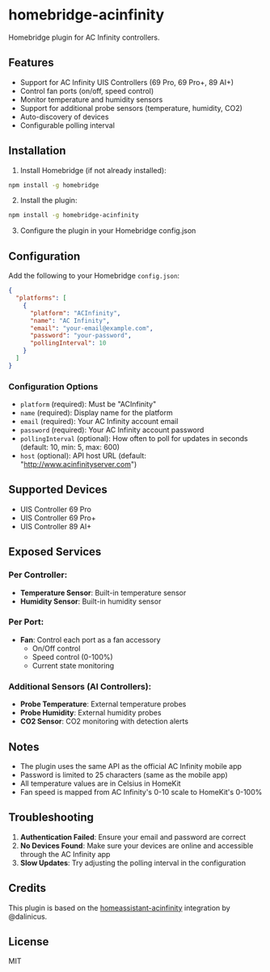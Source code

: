 # homebridge-acinfinity

Homebridge plugin for AC Infinity controllers.

## Features

- Support for AC Infinity UIS Controllers (69 Pro, 69 Pro+, 89 AI+)
- Control fan ports (on/off, speed control)
- Monitor temperature and humidity sensors
- Support for additional probe sensors (temperature, humidity, CO2)
- Auto-discovery of devices
- Configurable polling interval

## Installation

1. Install Homebridge (if not already installed):
```bash
npm install -g homebridge
```

2. Install the plugin:
```bash
npm install -g homebridge-acinfinity
```

3. Configure the plugin in your Homebridge config.json

## Configuration

Add the following to your Homebridge `config.json`:

```json
{
  "platforms": [
    {
      "platform": "ACInfinity",
      "name": "AC Infinity",
      "email": "your-email@example.com",
      "password": "your-password",
      "pollingInterval": 10
    }
  ]
}
```

### Configuration Options

- `platform` (required): Must be "ACInfinity"
- `name` (required): Display name for the platform
- `email` (required): Your AC Infinity account email
- `password` (required): Your AC Infinity account password
- `pollingInterval` (optional): How often to poll for updates in seconds (default: 10, min: 5, max: 600)
- `host` (optional): API host URL (default: "http://www.acinfinityserver.com")

## Supported Devices

- UIS Controller 69 Pro
- UIS Controller 69 Pro+
- UIS Controller 89 AI+

## Exposed Services

### Per Controller:
- **Temperature Sensor**: Built-in temperature sensor
- **Humidity Sensor**: Built-in humidity sensor

### Per Port:
- **Fan**: Control each port as a fan accessory
  - On/Off control
  - Speed control (0-100%)
  - Current state monitoring

### Additional Sensors (AI Controllers):
- **Probe Temperature**: External temperature probes
- **Probe Humidity**: External humidity probes
- **CO2 Sensor**: CO2 monitoring with detection alerts

## Notes

- The plugin uses the same API as the official AC Infinity mobile app
- Password is limited to 25 characters (same as the mobile app)
- All temperature values are in Celsius in HomeKit
- Fan speed is mapped from AC Infinity's 0-10 scale to HomeKit's 0-100%

## Troubleshooting

1. **Authentication Failed**: Ensure your email and password are correct
2. **No Devices Found**: Make sure your devices are online and accessible through the AC Infinity app
3. **Slow Updates**: Try adjusting the polling interval in the configuration

## Credits

This plugin is based on the [homeassistant-acinfinity](https://github.com/dalinicus/homeassistant-acinfinity) integration by @dalinicus.

## License

MIT